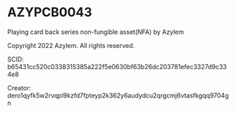 # AZYPCB0043
Playing card back series non-fungible asset(NFA) by Azylem

Copyright 2022 Azylem. All rights reserved.

SCID: b65431cc520c0338315385a222f5e0630bf63b26dc203781efec3327d9c334e8

Creator: dero1qyfk5w2rvqpl9kzfd7fpteyp2k362y6audydcu2qrgcmj6vtasfkgqq9704gn
